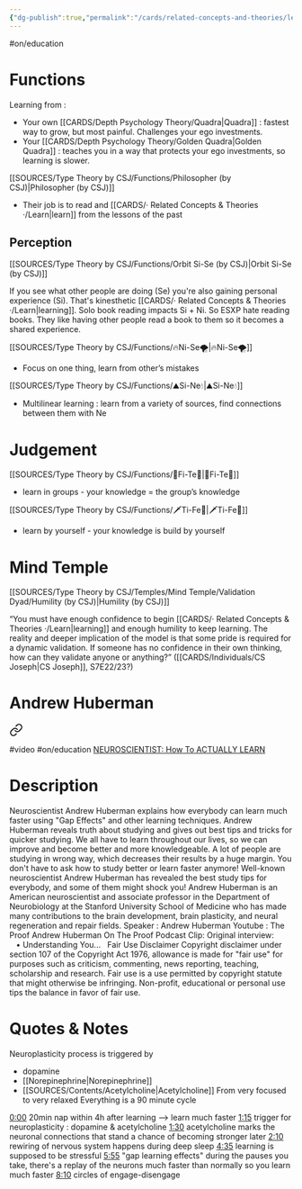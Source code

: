 ```yaml
---
{"dg-publish":true,"permalink":"/cards/related-concepts-and-theories/learn/","noteIcon":"1","created":"2023-04-29T20:11:21.421+02:00","updated":"2023-05-28T21:50:52.617+02:00"}
---
```


#on/education 

# Functions 

Learning from : 
- Your own [[CARDS/Depth Psychology Theory/Quadra\|Quadra]] : fastest way to grow, but most painful. Challenges your ego investments. 
- Your [[CARDS/Depth Psychology Theory/Golden Quadra\|Golden Quadra]] : teaches you in a way that protects your ego investments, so learning is slower. 

[[SOURCES/Type Theory by CSJ/Functions/Philosopher (by CSJ)\|Philosopher (by CSJ)]]
<div class="transclusion internal-embed is-loaded"><div class="markdown-embed">



- Their job is to read and [[CARDS/· Related Concepts & Theories ·/Learn\|learn]] from the lessons of the past 

</div></div>

## Perception
[[SOURCES/Type Theory by CSJ/Functions/Orbit Si-Se (by CSJ)\|Orbit Si-Se (by CSJ)]]
<div class="transclusion internal-embed is-loaded"><div class="markdown-embed">



If you see what other people are doing (Se) you're also gaining personal experience (Si). 
That's kinesthetic [[CARDS/· Related Concepts & Theories ·/Learn\|learning]]. 
Solo book reading impacts Si + Ni. So ESXP hate reading books. They like having other people read a book to them so it becomes a shared experience.  

</div></div>

[[SOURCES/Type Theory by CSJ/Functions/🔥Ni-Se🌪️\|🔥Ni-Se🌪️]] 
- Focus on one thing, learn from other’s mistakes 

[[SOURCES/Type Theory by CSJ/Functions/⛰️Si-Ne💧\|⛰️Si-Ne💧]]
- Multilinear learning : learn from a variety of sources, find connections between them with Ne  

# Judgement

[[SOURCES/Type Theory by CSJ/Functions/🧭Fi-Te🏹\|🧭Fi-Te🏹]]
- learn in groups - your knowledge = the group’s knowledge 

[[SOURCES/Type Theory by CSJ/Functions/🗡️Ti-Fe💉\|🗡️Ti-Fe💉]] 
- learn by yourself - your knowledge is build by yourself 

# Mind Temple 
[[SOURCES/Type Theory by CSJ/Temples/Mind Temple/Validation Dyad/Humility (by CSJ)\|Humility (by CSJ)]] 
<div class="transclusion internal-embed is-loaded"><div class="markdown-embed">



“You must have enough confidence to begin [[CARDS/· Related Concepts & Theories ·/Learn\|learning]] and enough humility to keep learning. The reality and deeper implication of the model is that some pride is required for a dynamic validation. If someone has no confidence in their own thinking, how can they validate anyone or anything?” ([[CARDS/Individuals/CS Joseph\|CS Joseph]], S7E22/23?) 

</div></div>

# Andrew Huberman 


<div class="transclusion internal-embed is-loaded"><a class="markdown-embed-link" href="/sources/literature-note/neuroscientist-how-to-actually-learn/#quotes-notes" aria-label="Open link"><svg xmlns="http://www.w3.org/2000/svg" width="24" height="24" viewBox="0 0 24 24" fill="none" stroke="currentColor" stroke-width="2" stroke-linecap="round" stroke-linejoin="round" class="svg-icon lucide-link"><path d="M10 13a5 5 0 0 0 7.54.54l3-3a5 5 0 0 0-7.07-7.07l-1.72 1.71"></path><path d="M14 11a5 5 0 0 0-7.54-.54l-3 3a5 5 0 0 0 7.07 7.07l1.71-1.71"></path></svg></a><div class="markdown-embed">




#video #on/education 
[NEUROSCIENTIST: How To ACTUALLY LEARN](https://www.youtube.com/watch?v=sW0iNSrmcDQ) 
    

# Description
Neuroscientist Andrew Huberman explains how everybody can learn much faster using "Gap Effects" and other learning techniques. Andrew Huberman reveals truth about studying and gives out best tips and tricks for quicker studying. We all have to learn throughout our lives, so we can improve and become better and more knowledgeable. A lot of people are studying in wrong way, which decreases their results by a huge margin. You don't have to ask how to study better or learn faster anymore! Well-known neuroscientist Andrew Huberman has revealed the best study tips for everybody, and some of them might shock you! Andrew Huberman is an American neuroscientist and associate professor in the Department of Neurobiology at the Stanford University School of Medicine who has made many contributions to the brain development, brain plasticity, and neural regeneration and repair fields. Speaker : Andrew Huberman Youtube : The Proof Andrew Huberman On The Proof Podcast Clip: Original interview:    • Understanding You...   Fair Use Disclaimer Copyright disclaimer under section 107 of the Copyright Act 1976, allowance is made for "fair use" for purposes such as criticism, commenting, news reporting, teaching, scholarship and research. Fair use is a use permitted by copyright statute that might otherwise be infringing. Non-profit, educational or personal use tips the balance in favor of fair use.

# Quotes & Notes
Neuroplasticity process is triggered by 
- dopamine
- [[Norepinephrine\|Norepinephrine]]
- [[SOURCES/Contents/Acetylcholine\|Acetylcholine]] 
From very focused to very relaxed
Everything is a 90 minute cycle

[0:00](https://www.youtube.com/watch?v=sW0iNSrmcDQ&t=0s) 20min nap within 4h after learning --> learn much faster [1:15](https://www.youtube.com/watch?v=sW0iNSrmcDQ&t=75s) trigger for neuroplasticity : dopamine & acetylcholine [1:30](https://www.youtube.com/watch?v=sW0iNSrmcDQ&t=90s) acetylcholine marks the neuronal connections that stand a chance of becoming stronger later [2:10](https://www.youtube.com/watch?v=sW0iNSrmcDQ&t=130s) rewiring of nervous system happens during deep sleep [4:35](https://www.youtube.com/watch?v=sW0iNSrmcDQ&t=275s) learning is supposed to be stressful [5:55](https://www.youtube.com/watch?v=sW0iNSrmcDQ&t=355s) "gap learning effects" during the pauses you take, there's a replay of the neurons much faster than normally so you learn much faster [8:10](https://www.youtube.com/watch?v=sW0iNSrmcDQ&t=490s) circles of engage-disengage

</div></div>

